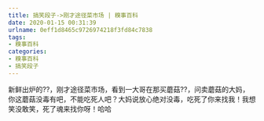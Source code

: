 ```yaml
---
title: 搞笑段子->刚才途径菜市场 | 糗事百科
date: 2020-01-15 00:31:39
urlname: 0eff1d8465c9726974218f3fd84c7838
tags: 
- 糗事百科
categories:
- 糗事百科
- 搞笑段子
---
```

新鲜出炉的??，刚才途径菜市场，看到一大哥在那买蘑菇??，问卖蘑菇的大妈，你这蘑菇没毒有吧，不能吃死人吧？大妈说放心绝对没毒，吃死了你来找我！我想笑没敢笑，死了魂来找你呀！哈哈


